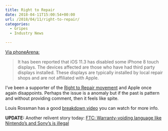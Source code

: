 ```yaml
---
title: Right to Repair
date: 2018-04-11T15:00:54+00:00
url: /2018/04/11/right-to-repair/
categories:
  - Gripes
  - Industry News

---
```

[Via phoneArena:][1]

> It has been reported that iOS 11.3 has disabled some iPhone 8 touch displays. The devices affected are those who have had third party displays installed. These displays are typically installed by local repair shops and are not affiliated with Apple. 

I&#8217;ve been a supporter of the [Right to Repair movement][2] and Apple once again disappoints. Perhaps the issue is a anomaly but if the past is pattern and without providing comment, then it feels like spite.

Louis Rossman has a good [breakdown video][3] you can watch for more info.

**UPDATE:** Another relivent story today: [FTC: Warranty-voiding language like Nintendo’s and Sony’s is illegal][4]

 [1]: https://www.phonearena.com/news/Bricked-IOS-3.11-disables-third-party-touch-displays_id103934
 [2]: https://repair.org/stand-up/
 [3]: https://www.youtube.com/watch?v=FeUBdMU2qA0&t=0s
 [4]: https://arstechnica.com/tech-policy/2018/04/ftc-warranty-voiding-language-like-nintendos-and-sonys-is-illegal/